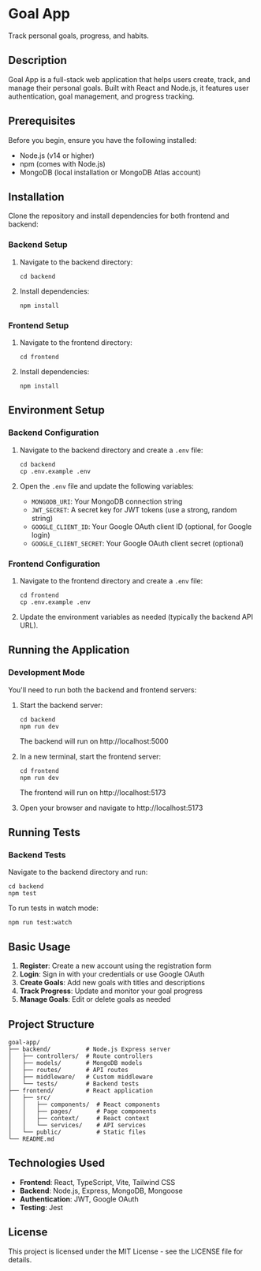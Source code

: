# Goal App

Track personal goals, progress, and habits.

## Description

Goal App is a full-stack web application that helps users create, track, and manage their personal goals. Built with React and Node.js, it features user authentication, goal management, and progress tracking.

## Prerequisites

Before you begin, ensure you have the following installed:
- Node.js (v14 or higher)
- npm (comes with Node.js)
- MongoDB (local installation or MongoDB Atlas account)

## Installation

Clone the repository and install dependencies for both frontend and backend:

### Backend Setup

1. Navigate to the backend directory:
   ```
   cd backend
   ```

2. Install dependencies:
   ```
   npm install
   ```

### Frontend Setup

1. Navigate to the frontend directory:
   ```
   cd frontend
   ```

2. Install dependencies:
   ```
   npm install
   ```

## Environment Setup

### Backend Configuration

1. Navigate to the backend directory and create a `.env` file:
   ```
   cd backend
   cp .env.example .env
   ```

2. Open the `.env` file and update the following variables:
   - `MONGODB_URI`: Your MongoDB connection string
   - `JWT_SECRET`: A secret key for JWT tokens (use a strong, random string)
   - `GOOGLE_CLIENT_ID`: Your Google OAuth client ID (optional, for Google login)
   - `GOOGLE_CLIENT_SECRET`: Your Google OAuth client secret (optional)

### Frontend Configuration

1. Navigate to the frontend directory and create a `.env` file:
   ```
   cd frontend
   cp .env.example .env
   ```

2. Update the environment variables as needed (typically the backend API URL).

## Running the Application

### Development Mode

You'll need to run both the backend and frontend servers:

1. Start the backend server:
   ```
   cd backend
   npm run dev
   ```
   The backend will run on http://localhost:5000

2. In a new terminal, start the frontend server:
   ```
   cd frontend
   npm run dev
   ```
   The frontend will run on http://localhost:5173

3. Open your browser and navigate to http://localhost:5173

## Running Tests

### Backend Tests

Navigate to the backend directory and run:
```
cd backend
npm test
```

To run tests in watch mode:
```
npm run test:watch
```

## Basic Usage

1. **Register**: Create a new account using the registration form
2. **Login**: Sign in with your credentials or use Google OAuth
3. **Create Goals**: Add new goals with titles and descriptions
4. **Track Progress**: Update and monitor your goal progress
5. **Manage Goals**: Edit or delete goals as needed

## Project Structure

```
goal-app/
├── backend/          # Node.js Express server
│   ├── controllers/  # Route controllers
│   ├── models/       # MongoDB models
│   ├── routes/       # API routes
│   ├── middleware/   # Custom middleware
│   └── tests/        # Backend tests
├── frontend/         # React application
│   ├── src/
│   │   ├── components/  # React components
│   │   ├── pages/       # Page components
│   │   ├── context/     # React context
│   │   └── services/    # API services
│   └── public/          # Static files
└── README.md
```

## Technologies Used

- **Frontend**: React, TypeScript, Vite, Tailwind CSS
- **Backend**: Node.js, Express, MongoDB, Mongoose
- **Authentication**: JWT, Google OAuth
- **Testing**: Jest

## License

This project is licensed under the MIT License - see the LICENSE file for details.

